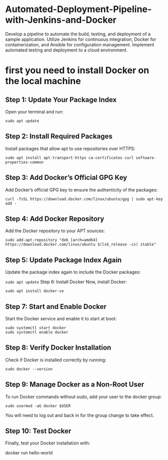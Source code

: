 # Automated-Deployment-Pipeline-with-Jenkins-and-Docker
Develop a pipeline to automate the build, testing, and deployment of a sample application. Utilize Jenkins for continuous integration, Docker for containerization, and Ansible for configuration management. Implement automated testing and deployment to a cloud environment.

# first you need to install Docker on the local machine  

## Step 1: Update Your Package Index
Open your terminal and run:

```
sudo apt update
```

## Step 2: Install Required Packages
Install packages that allow apt to use repositories over HTTPS:

```
sudo apt install apt-transport-https ca-certificates curl software-properties-common
```
## Step 3: Add Docker’s Official GPG Key
Add Docker’s official GPG key to ensure the authenticity of the packages:
```
curl -fsSL https://download.docker.com/linux/ubuntu/gpg | sudo apt-key add -
```

## Step 4: Add Docker Repository
Add the Docker repository to your APT sources:
```
sudo add-apt-repository "deb [arch=amd64] https://download.docker.com/linux/ubuntu $(lsb_release -cs) stable"
```
## Step 5: Update Package Index Again
Update the package index again to include the Docker packages:

``` sudo apt update ```
Step 6: Install Docker
Now, install Docker:

```
sudo apt install docker-ce
```
## Step 7: Start and Enable Docker
Start the Docker service and enable it to start at boot:

```
sudo systemctl start docker
sudo systemctl enable docker
```

## Step 8: Verify Docker Installation
Check if Docker is installed correctly by running:

```
sudo docker --version
```

## Step 9: Manage Docker as a Non-Root User
To run Docker commands without sudo, add your user to the docker group:

```
sudo usermod -aG docker $USER
```
You will need to log out and back in for the group change to take effect.

## Step 10: Test Docker
Finally, test your Docker installation with:


docker run hello-world
